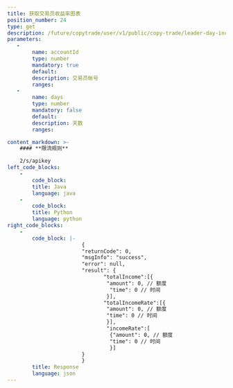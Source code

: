```yaml
---
title: 获取交易员收益率图表
position_number: 24
type: get
description: /future/copytrade/user/v1/public/copy-trade/leader-day-income-rate
parameters:
   -
        name: accountId
        type: number
        mandatory: true
        default:
        description: 交易员帐号
        ranges:
   -
        name: days
        type: number
        mandatory: false
        default:
        description: 天数
        ranges:

content_markdown: >-
    #### **限流规则**

    2/s/apikey
left_code_blocks:
    -
        code_block:
        title: Java
        language: java
    -
        code_block:
        title: Python
        language: python
right_code_blocks:
    -
        code_block: |-
                        {
                        "returnCode": 0,
                        "msgInfo": "success",
                        "error": null,
                        "result": {
                               "totalIncome":[{
                                "amount": 0, // 额度
                                 "time": 0 // 时间
                                }],
                               "totalIncomeRate":[{
                                "amount": 0, // 额度
                                "time": 0 // 时间
                                }],
                                "incomeRate":[
                                 {"amount": 0, // 额度
                                 "time": 0 // 时间
                                 }]
                        }
                        }
        title: Response
        language: json
---
```

